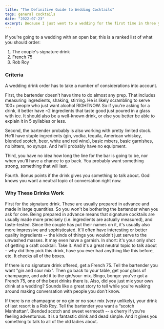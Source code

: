 ```yaml
---
title: "The Definitive Guide to Wedding Cocktails"
tags: general cocktails
date: "2022-07-23"
excerpt: Because I just went to a wedding for the first time in three years.
---
```


If you're going to a wedding with an open bar, this is a ranked list of what you
should order:

1. The couple's signature drink
1. French 75
1. Rob Roy

### Criteria

A wedding drink order has to take a number of considerations into account.

First, the bartender doesn't have time to do almost any prep. That
includes measuring ingredients, shaking, stirring. He is likely scrambling to
serve 100+ people who just want alcohol RIGHTNOW. So if you're asking for a
drink, it better have ~2 ingredients that taste good just poured in a glass with
ice. It should also be a well-known drink, or else you better be able to explain
it in 5 syllables or less.

Second, the bartender probably is also working with pretty limited stock. He'll
have staple ingredients (gin, vodka, tequila, American whiskey, blended scotch, beer, white and
red wine), basic mixers, basic garnishes, no bitters, no syrups. And he'll
probably have no equipment.

Third, you have no idea how long the line for the bar is going to be, nor when
you'll have a chance to go back. You probably want something strong, something
that will last.

Fourth. Bonus points if the drink gives you something to talk about. God knows
you want a neutral topic of conversation right now.

### Why These Drinks Work

First for the signature drink. These are usually prepared in advance and made in
large quantities. So you won't be bothering the bartender when you ask for one.
Being prepared in advance means that signature cocktails are usually made more
precisely (i.e. ingredients are actually measured), and taste-tested. Since the
couple has put their names on it, it's usually also more impressive and
sophisticated. It'll often have interesting or better quality ingredients -- the
kinds of things you wouldn't just serve to the unwashed masses. It
may even have a garnish. In short: it's your only shot of getting a craft
cocktail. Take it. And it's a great neutral topic to talk about – why did they
pick this drink, have you ever had anything like this before, etc. It checks all
of the boxes.

If there is no signature drink offered, get a French 75. Tell the bartender you
want "gin and sour mix". Then go back to your table, get your glass of
champagne, and add it to the gin/sour-mix. Bingo, bongo: you've got a French 75,
one of the best drinks there is. Also, did you just mix your own drink at a
wedding? Sounds like a great story to tell while you're walking around making
conversation with people you don't know.

If there is no champagne or no gin or no sour mix (very unlikely), your drink of
last resort is a Rob Roy. Tell the bartender you want a “scotch Manhattan”.
Blended scotch and sweet vermouth -- a cherry if you're feeling adventurous. It
is a fantastic drink and dead simple. And it gives you something to talk to
all of the old ladies about.
